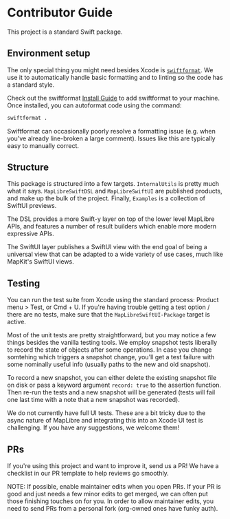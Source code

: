 # Contributor Guide

This project is a standard Swift package.

## Environment setup

The only special thing you might need besides Xcode is [`swiftformat`](https://github.com/nicklockwood/SwiftFormat).
We use it to automatically handle basic formatting and to linting
so the code has a standard style.

Check out the swiftformat [Install Guide](https://github.com/nicklockwood/SwiftFormat?tab=readme-ov-file#how-do-i-install-it)
to add swiftformat to your machine.
Once installed, you can autoformat code using the command:

```sh
swiftformat .
```

Swiftformat can occasionally poorly resolve a formatting issue (e.g. when you've already line-broken a large comment).
Issues like this are typically easy to manually correct. 

## Structure

This package is structured into a few targets. `InternalUtils` is pretty much what it says. `MapLibreSwiftDSL` and
`MapLibreSwiftUI` are published products, and make up the bulk of the project. Finally, `Examples` is a collection of
SwiftUI previews. 

The DSL provides a more Swift-y layer on top of the lower level MapLibre APIs, and features a number of
result builders which enable more modern expressive APIs.

The SwiftUI layer publishes a SwiftUI view with the end goal of being a universal view that can be adapted to a wide
variety of use cases, much like MapKit's SwiftUI views. 

## Testing

You can run the test suite from Xcode using the standard process:
Product menu > Test, or Cmd + U.
If you're having trouble getting a test option / there are no tests,
make sure that the `MapLibreSwiftUI-Package` target is active.

Most of the unit tests are pretty straightforward, but you may notice a few things besides the vanilla testing tools.
We employ snapshot tests liberally to record the state of objects after some operations.
In case you change somtehing which triggers a snapshot change,
you'll get a test failure with some nominally useful info (usually paths to the new and old snapshot).

To record a new snapshot, you can either delete the existing snapshot file on disk
or pass a keyword argument `record: true` to the assertion function.
Then re-run the tests and a new snapshot will be generated (tests will fail one last time with a note that a new snapshot was recorded).

We do not currently have full UI tests.
These are a bit tricky due to the async nature of MapLibre and integrating this into an Xcode UI test is challenging.
If you have any suggestions, we welcome them!

## PRs

If you're using this project and want to improve it, send us a PR!
We have a checklist in our PR template to help reviews go smoothly.

NOTE: If possible, enable maintainer edits when you open PRs.
If your PR is good and just needs a few minor edits to get merged,
we can often put those finishing touches on for you.
In order to allow maintainer edits,
you need to send PRs from a personal fork (org-owned ones have funky auth).
